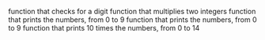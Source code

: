 function that checks for a digit
function that multiplies two integers
function that prints the numbers, from 0 to 9
function that prints the numbers, from 0 to 9
function that prints 10 times the numbers, from 0 to 14

